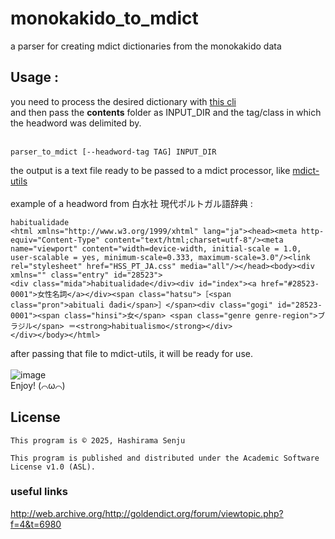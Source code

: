 # monokakido_to_mdict
a parser for creating mdict dictionaries from the monokakido data


## Usage :
you need to process the desired dictionary with [this cli](https://git.ajattix.org/hashirama/mkd-utils)\
and then pass the **contents** folder as INPUT_DIR and the tag/class in which the headword was delimited by. <br></br> 
```shell
parser_to_mdict [--headword-tag TAG] INPUT_DIR
```
the output is a text file ready to be passed to a mdict processor, like [mdict-utils](https://github.com/liuyug/mdict-utils) <br></br>
example of a headword from 白水社 現代ポルトガル語辞典 :
```
habitualidade
<html xmlns="http://www.w3.org/1999/xhtml" lang="ja"><head><meta http-equiv="Content-Type" content="text/html;charset=utf-8"/><meta name="viewport" content="width=device-width, initial-scale = 1.0, user-scalable = yes, minimum-scale=0.333, maximum-scale=3.0"/><link rel="stylesheet" href="HSS_PT_JA.css" media="all"/></head><body><div xmlns="" class="entry" id="28523">
<div class="mida">habitualidade</div><div id="index"><a href="#28523-0001">女性名詞</a></div><span class="hatsu">［<span class="pron">abituali ́dadi</span>］</span><div class="gogi" id="28523-0001"><span class="hinsi">女</span> <span class="genre genre-region">ブラジル</span> ＝<strong>habitualismo</strong></div>
</div></body></html>
```
after passing that file to mdict-utils, it will be ready for use. <br></br>
![image](https://github.com/user-attachments/assets/0ceb9ef4-db6a-46cd-82c2-7867d2442a0a)\
Enjoy! (⌒ω⌒)
## License
```
This program is © 2025, Hashirama Senju 

This program is published and distributed under the Academic Software License v1.0 (ASL).
```


### useful links
http://web.archive.org/http://goldendict.org/forum/viewtopic.php?f=4&t=6980
